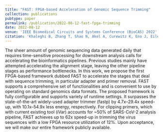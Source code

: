 ```yaml
---
title: "FAST: FPGA-based Acceleration of Genomic Sequence Trimming"
collection: publications
pubtype: paper
permalink: /publication/2022-08-12-fast-fpga-trimming
date: 2022-08-12
venue: 'IEEE Biomedical Circuits and Systems Conference (BioCAS) 2022'
citation: 'Khaleghi B, Zhang T, Shao N, Akel A, Curewitz K, Eno J, Eilert S, <b>Moshiri N</b>, Rosing T (2022). "FAST: FPGA-based Acceleration of Genomic Sequence Trimming." <i>IEEE Biomedical Circuits and Systems Conference (BioCAS) 2022</i>. <a href="https://doi.org/10.1109/BioCAS54905.2022.9948621" target="_blank">doi:10.1109/BioCAS54905.2022.9948621</a>'
---
```

The sheer amount of genomic sequencing data generated daily that requires time-sensitive processing for downstream analysis calls for accelerating the bioinformatics pipelines. Previous studies mainly have attempted accelerating the alignment stage, leaving the other pipeline stages as performance bottlenecks. In this work, we propose the first FPGA-based framework dubbed FAST to accelerate the stages that deal with sequence trimming, in particular adapter and primer removal. FAST supports a comprehensive set of functionalities and is convenient to use by operating on standard genomics data formats. The proposed framework is fully configurable and supports variety of runtime settings. It surpasses the state-of-the-art widely-used adapter trimmer (fastp) by 4.7x–29.4x speed-up, with 10.1x–54.9x less energy, respectively. For clipping primers, which with current existing tool (iVar) accounts for ~50% of SARS-CoV-2 analysis pipeline, FAST achieves up to 62x speed-up in trimming the virus sequences with a low FPGA resource utilization of 12%. Upon acceptance, we will make our entire framework publicly available.
